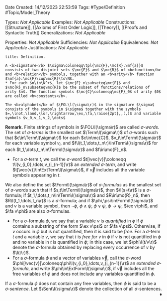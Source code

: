 <div class="topSpace"></div>

Date Created: 14/12/2023 22:53:59
Tags: #Type/Definition #Topic/Model_Theory

Types: <i>Not Applicable</i>
Examples: <i>Not Applicable</i>
Constructions: [[Structure]], [[Axioms of First Order Logic]], [[Theory]], [[Proofs and Syntactic Truth]]
Generalizations: <i>Not Applicable</i>

Properties: <i>Not Applicable</i>
Sufficiencies: <i>Not Applicable</i>
Equivalences: <i>Not Applicable</i>
Justifications: <i>Not Applicable</i>

``` ad-Definition
title: Definition.

A <b>signature</b> $\sigma\coloneqq\tpl{\mc{F},\mc{R},\mf{a}}$ consists of two disjoint sets $\mc{F}$ and $\mc{R}$ of <b>function</b> and <b>relation</b> symbols, together with an <b>arity</b> function $\mf{a}:\mc{F}\cup\mc{R}\to\N$.
* For each $n\in\N^+$, let $\mc{F}_n\subseteq\mc{F}$ and $\mc{R}_n\subseteq\mc{R}$ be the subset of functions/relations of arity $n$. The function symbols $\mc{C}\coloneqq\mc{F}_0$ of arity $0$ are called <b>constants</b>.

The <b>alphabet</b> of $\FOL\l(\sigma\r)$ in the signature $\sigma$ consists of the symbols in $\sigma$ together with the symbols $=,\lnot,\land,\lor,\rightarrow,\ex,\fa,\raise{2pt},,(,)$ and variable symbols $v_0,v_1,v_2,\dots$

```

<b>Remark.</b> Finite strings of symbols in $\FOL\l(\sigma\r)$ are called <i>$\sigma$-words</i>. The set of <i>$\sigma$-terms</i> is the smallest set $\Term\l(\sigma\r)$ of $\sigma$-words such that $c\in\Term\l(\sigma\r)$ for each $c\in\mc{C}$, $v_i\in\Term\l(\sigma\r)$ for each variable symbol $v_i$, and $f\l(t_1,\dots,t_n\r)\in\Term\l(\sigma\r)$ for each $t_1,\dots,t_n\in\Term\l(\sigma\r)$ and $f\in\mc{F}_n$.
* For a $\sigma$-term $t$, we call the $\sigma$-word $t[\vec{v}]\coloneqq t\l(v_{i_0},\dots,v_{i_{n-1}}\r)$ an <i>extended $\sigma$-term</i>, and write $t[\vec{v}]\in\ExtTerm\l(\sigma\r)$, if $\vec{v}$ includes all the variable symbols appearing in $t$.

We also define the set $\Form\l(\sigma\r)$ of <i>$\sigma$-formulas</i> as the smallest set of $\sigma$-words such that if $s,t\in\Term\l(\sigma\r)$, then $\l(s=t\r)$ is a $\sigma$-formula; if $t_1,\dots,t_n\in\Term\l(\sigma\r)$ and $R\in\mc{R}_n$, then $R\l(t_1,\dots,t_n\r)$ is a $\sigma$-formula; and if $\phi,\psi\in\Form\l(\sigma\r)$ and $v$ is a variable symbol, then $\lnot\phi$, $\phi\land\psi$, $\phi\lor\psi$, $\phi\rightarrow\psi$, $\ex v\phi$, and $\fa v\phi$ are also $\sigma$-formulas.
* For a $\sigma$-formula $\phi$, we say that a variable $v$ is <i>quantified</i> in $\phi$ if $\phi$ contains a substring of the form $\ex v\psi$ or $\fa v\psi$. Otherwise, if $v$ occurs in $\phi$ but is not quantified, then it is said to be <i>free</i>. For a $\sigma$-term $t$ and a variable $v$, we say that $t$ is <i>free for $v$</i> in $\phi$ if $v$ is not quantified in $\phi$ and no variable in $t$ is quantified in $\phi$; in this case, we let $\phi\l(t/v\r)$ denote the $\sigma$-formula obtained by replacing every occurrence of $v$ by $\l(t\r)$.
* For a $\sigma$-formula $\phi$ and a vector of variables $\vec{v}$, call the $\sigma$-word $\phi[\vec{v}]\coloneqq\phi\l(v_{i_0},\dots,v_{i_{n-1}}\r)$ an <i>extended $\sigma$-formula</i>, and write $\phi\in\ExtForm\l(\sigma\r)$, if $\vec{v}$ includes all the free variables of $\phi$ and does not include any variables quantified in $\phi$.

If a $\sigma$-formula $\phi$ does not contain any free variables, then $\phi$ is said to be a <i>$\sigma$-sentence</i>. Let $\Sent\l(\sigma\r)$ denote the collection of all $\sigma$-sentences.<span style="float:right;">$\blacklozenge$</span>
